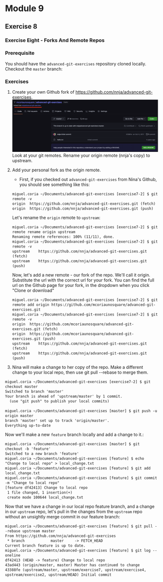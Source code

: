 # Module 9
## Exercise 8

### Exercise Eight - Forks And Remote Repos  

### Prerequisite
You should have the `advanced-git-exercises` repository cloned locally. Checkout the `master` branch:  

### Exercises  
1. Create your own Github fork of https://github.com/nnja/advanced-git-exercises.  
![Fork repository](https://github.com/Unosquare-CoE-JavaScript/miguel-juarez-coria/blob/main/git-in-depth/assets/images/fork-repository.png "Fork repository")
Look at your git remotes. Rename your origin remote (nnja's copy) to upstream.  
2. Add your personal fork as the origin remote.  
    - First, if you checked out `advanced-git-exercises` from Nina's Github, you should see something like this:  
    ```
    miguel.coria ~/Documents/advanced-git-exercises [exercise7-2] $ git remote -v
    origin	https://github.com/nnja/advanced-git-exercises.git (fetch)
    origin	https://github.com/nnja/advanced-git-exercises.git (push)
    ```
    Let's rename the `origin` remote to `upstream`:  
    ```
    miguel.coria ~/Documents/advanced-git-exercises [exercise7-2] $ git remote rename origin upstream
    Renaming remote references: 100% (11/11), done.
    miguel.coria ~/Documents/advanced-git-exercises [exercise7-2] $ git remote -v
    upstream	https://github.com/nnja/advanced-git-exercises.git (fetch)
    upstream	https://github.com/nnja/advanced-git-exercises.git (push)
    ```
    Now, let's add a new remote - our fork of the repo. We'll call it origin. Substitute the url with the correct url for your fork. You can find the full url on the Github page for your fork, in the dropdown when you click "Clone or download"
    ```
    miguel.coria ~/Documents/advanced-git-exercises [exercise7-2] $ git remote add origin https://github.com/mcoriaunosquare/advanced-git-exercises.git
    miguel.coria ~/Documents/advanced-git-exercises [exercise7-2] $ git remote -v
    origin	https://github.com/mcoriaunosquare/advanced-git-exercises.git (fetch)
    origin	https://github.com/mcoriaunosquare/advanced-git-exercises.git (push)
    upstream	https://github.com/nnja/advanced-git-exercises.git (fetch)
    upstream	https://github.com/nnja/advanced-git-exercises.git (push)
    ```


3. Nina will make a change to her copy of the repo. Make a different change to your local repo, then use git pull --rebase to merge them.   
```
miguel.coria ~/Documents/advanced-git-exercises [exercise7-2] $ git checkout master
Switched to branch 'master'
Your branch is ahead of 'upstream/master' by 1 commit.
  (use "git push" to publish your local commits)

miguel.coria ~/Documents/advanced-git-exercises [master] $ git push -u origin master
branch 'master' set up to track 'origin/master'.
Everything up-to-date
```

Now we'll make a new `feature` branch locally and add a change to it.:  
```
miguel.coria ~/Documents/advanced-git-exercises [master] $ git checkout -b 'feature'
Switched to a new branch 'feature'
miguel.coria ~/Documents/advanced-git-exercises [feature] $ echo "Change to local repo" > local_change.txt
miguel.coria ~/Documents/advanced-git-exercises [feature] $ git add local_change.txt
miguel.coria ~/Documents/advanced-git-exercises [feature] $ git commit -m "Change to local repo"
[feature df42413] Change to local repo
 1 file changed, 1 insertion(+)
 create mode 100644 local_change.txt
```
Now that we have a change in our local repo feature branch, and a change in our `upstream` repo, let's pull in the changes from the `upstream` repo without an unsightly merge commit in our feature branch:  
```
miguel.coria ~/Documents/advanced-git-exercises [feature] $ git pull --rebase upstream master
From https://github.com/nnja/advanced-git-exercises
 * branch            master     -> FETCH_HEAD
Current branch feature is up to date.
miguel.coria ~/Documents/advanced-git-exercises [feature] $ git log --oneline
df42413 (HEAD -> feature) Change to local repo
43ad443 (origin/master, master) Master has continued to change
43388fe (upstream/master, upstream/exercise7, upstream/exercise4, upstream/exercise2, upstream/HEAD) Initial commit
```


